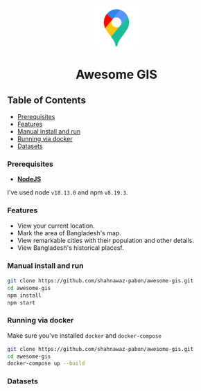 <div align="center">
  <img alt="awesome-gis" height="100px" width="100px" src="./public/assets/location-pin.png" />
  <h1>Awesome GIS</h1>
</div>

## Table of Contents

- [Prerequisites](#prerequisites)
- [Features](#features)
- [Manual install and run](#manual-install-and-run)
- [Running via docker](#running-via-docker)
- [Datasets](#datasets)

### Prerequisites

- **[NodeJS](https://nodejs.org/en/)**

I've used node `v18.13.0` and npm `v8.19.3`.

### Features

- View your current location.
- Mark the area of Bangladesh's map.
- View remarkable cities with their population and other details.
- View Bangladesh's historical placesf.

### Manual install and run

```sh
git clone https://github.com/shahnawaz-pabon/awesome-gis.git
cd awesome-gis
npm install
npm start
```

### Running via docker

Make sure you've installed `docker` and `docker-compose`

```sh
git clone https://github.com/shahnawaz-pabon/awesome-gis.git
cd awesome-gis
docker-compose up --build
```

### Datasets
